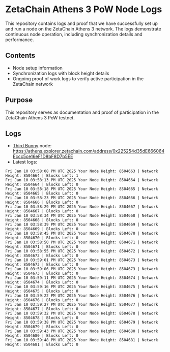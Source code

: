 # ZetaChain Athens 3 PoW Node Logs
This repository contains logs and proof that we have successfully set up and run a node on the ZetaChain Athens 3 network. The logs demonstrate continuous node operation, including synchronization details and performance.

## Contents
- Node setup information
- Synchronization logs with block height details
- Ongoing proof of work logs to verify active participation in the ZetaChain network

## Purpose
This repository serves as documentation and proof of participation in the ZetaChain Athens 3 PoW testnet.

## Logs

- [Third Bunny](https://thirdbunny.xyz/) node: https://athens.explorer.zetachain.com/address/0x225254d35dE666064Eccc5ce16eF1D8bF8D7b5EE
- Latest logs:
```
Fri Jan 10 03:58:08 PM UTC 2025 Your Node Height: 8504663 | Network Height: 8504664 | Blocks Left: 1
Fri Jan 10 03:58:13 PM UTC 2025 Your Node Height: 8504664 | Network Height: 8504664 | Blocks Left: 0
Fri Jan 10 03:58:18 PM UTC 2025 Your Node Height: 8504665 | Network Height: 8504665 | Blocks Left: 0
Fri Jan 10 03:58:23 PM UTC 2025 Your Node Height: 8504666 | Network Height: 8504666 | Blocks Left: 0
Fri Jan 10 03:58:29 PM UTC 2025 Your Node Height: 8504667 | Network Height: 8504667 | Blocks Left: 0
Fri Jan 10 03:58:34 PM UTC 2025 Your Node Height: 8504668 | Network Height: 8504668 | Blocks Left: 0
Fri Jan 10 03:58:39 PM UTC 2025 Your Node Height: 8504669 | Network Height: 8504669 | Blocks Left: 0
Fri Jan 10 03:58:45 PM UTC 2025 Your Node Height: 8504670 | Network Height: 8504670 | Blocks Left: 0
Fri Jan 10 03:58:50 PM UTC 2025 Your Node Height: 8504671 | Network Height: 8504671 | Blocks Left: 0
Fri Jan 10 03:58:55 PM UTC 2025 Your Node Height: 8504672 | Network Height: 8504672 | Blocks Left: 0
Fri Jan 10 03:59:01 PM UTC 2025 Your Node Height: 8504673 | Network Height: 8504673 | Blocks Left: 0
Fri Jan 10 03:59:06 PM UTC 2025 Your Node Height: 8504673 | Network Height: 8504673 | Blocks Left: 0
Fri Jan 10 03:59:11 PM UTC 2025 Your Node Height: 8504674 | Network Height: 8504674 | Blocks Left: 0
Fri Jan 10 03:59:16 PM UTC 2025 Your Node Height: 8504675 | Network Height: 8504675 | Blocks Left: 0
Fri Jan 10 03:59:22 PM UTC 2025 Your Node Height: 8504676 | Network Height: 8504676 | Blocks Left: 0
Fri Jan 10 03:59:27 PM UTC 2025 Your Node Height: 8504677 | Network Height: 8504677 | Blocks Left: 0
Fri Jan 10 03:59:32 PM UTC 2025 Your Node Height: 8504678 | Network Height: 8504678 | Blocks Left: 0
Fri Jan 10 03:59:38 PM UTC 2025 Your Node Height: 8504679 | Network Height: 8504679 | Blocks Left: 0
Fri Jan 10 03:59:43 PM UTC 2025 Your Node Height: 8504680 | Network Height: 8504680 | Blocks Left: 0
Fri Jan 10 03:59:48 PM UTC 2025 Your Node Height: 8504681 | Network Height: 8504681 | Blocks Left: 0
```
